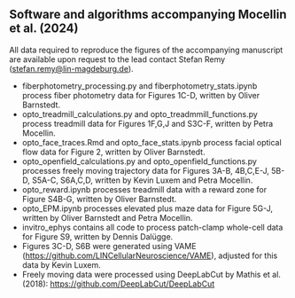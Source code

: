 ## Software and algorithms accompanying Mocellin et al. (2024)
All data required to reproduce the figures of the accompanying manuscript are available upon request to the lead contact Stefan Remy (stefan.remy@lin-magdeburg.de).

* fiberphotometry_processing.py and fiberphotometry_stats.ipynb process fiber photometry data for Figures 1C-D, written by Oliver Barnstedt.
* opto_treadmill_calculations.py and opto_treadmmill_functions.py process treadmill data for Figures 1F,G,J and S3C-F, written by Petra Mocellin.
* opto_face_traces.Rmd and opto_face_stats.ipynb process facial optical flow data for Figure 2, written by Oliver Barnstedt.
* opto_openfield_calculations.py and opto_openfield_functions.py processes freely moving trajectory data for Figures 3A-B, 4B,C,E-J, 5B-D, S5A-C, S6A,C,D, written by Kevin Luxem and Petra Mocellin.
* opto_reward.ipynb processes treadmill data with a reward zone for Figure S4B-G, written by Oliver Barnstedt.
* opto_EPM.ipynb processes elevated plus maze data for Figure 5G-J, written by Oliver Barnstedt and Petra Mocellin.
* invitro_ephys contains all code to process patch-clamp whole-cell data for Figure S9, written by Dennis Dalügge.
* Figures 3C-D, S6B were generated using VAME (https://github.com/LINCellularNeuroscience/VAME), adjusted for this data by Kevin Luxem.
* Freely moving data were processed using DeepLabCut by Mathis et al. (2018): https://github.com/DeepLabCut/DeepLabCut